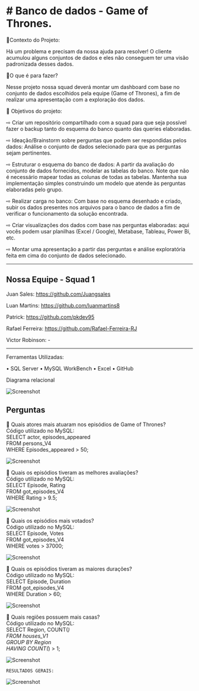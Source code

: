 <h1># Banco de dados - Game of Thrones.</h1>

📜Contexto do Projeto:

Há um problema e precisam da nossa ajuda para resolver!
O cliente acumulou alguns conjuntos de dados e eles não conseguem ter uma visão padronizada desses dados.

📜O que é para fazer?

Nesse projeto nossa squad deverá montar um dashboard com base no conjunto de dados escolhidos pela equipe (Game of Thrones), a fim de realizar uma apresentação com a exploração dos dados.

📜 Objetivos do projeto:

⇨ Criar um repositório compartilhado com a squad para que seja possível fazer o backup tanto do esquema do banco quanto das queries elaboradas.

⇨ Ideação/Brainstorm sobre perguntas que podem ser respondidas pelos dados: Análise o conjunto de dados selecionado para que as perguntas sejam pertinentes.

⇨ Estruturar o esquema do banco de dados: A partir da avaliação do conjunto de dados fornecidos, modelar as tabelas do banco. Note que não é necessário mapear todas as colunas de todas as tabelas. Mantenha sua implementação simples construindo um modelo que atende às perguntas elaboradas pelo grupo.

⇨ Realizar carga no banco: Com base no esquema desenhado e criado, subir os dados presentes nos arquivos para o banco de dados a fim de verificar o funcionamento da solução encontrada.

⇨ Criar visualizações dos dados com base nas perguntas elaboradas: aqui vocês podem usar planilhas (Excel / Google), Metabase, Tableau, Power Bi, etc.

⇨ Montar uma apresentação a partir das perguntas e análise exploratória feita em cima do conjunto de dados selecionado.

<hr></hr>

<h2>Nossa Equipe - Squad 1</h2>

Juan Sales: https://github.com/Juangsales

Luan Martins: https://github.com/luanmartins8

Patrick: https://github.com/pkdev95

Rafael Ferreira: https://github.com/Rafael-Ferreira-RJ

Victor Robinson: -

<hr></hr>

Ferramentas Utilizadas:

• SQL Server
• MySQL WorkBench
• Excel
• GitHub

Diagrama relacional

 ![Screenshot](diagrama/importante.png)

<h2>Perguntas</h2>

🔹 Quais atores mais atuaram nos episódios de Game of Thrones?<br>
   Código utilizado no MySQL:<br>
   SELECT actor, episodes_appeared<br>
   FROM persons_V4<br> 
   WHERE Episodes_appeared > 50;<br>
   
   ![Screenshot](imagens/pergunta1.jpeg)
   

🔹 Quais os episódios tiveram as melhores avaliações?<br>
   Código utilizado no MySQL:<br>
   SELECT Episode, Rating<br> 
   FROM got_episodes_V4<br> 
   WHERE Rating > 9.5;<br>
   
   ![Screenshot](imagens/pergunta2.jpeg)

🔹 Quais os episódios mais votados?<br>
   Código utilizado no MySQL:<br>
   SELECT Episode, Votes<br> 
   FROM got_episodes_V4<br> 
   WHERE votes > 37000;<br>
   
   ![Screenshot](imagens/pergunta3.jpeg)

🔹 Quais os episódios tiveram as maiores durações?<br>
   Código utilizado no MySQL:<br>
   SELECT Episode, Duration<br> 
   FROM got_episodes_V4<br> 
   WHERE Duration > 60;<br>
   
   ![Screenshot](imagens/pergunta4.jpeg)

🔹 Quais regiões possuem mais casas?<br>
   Código utilizado no MySQL:<br>
   SELECT Region, COUNT(*)<br> 
   FROM houses_V1<br> 
   GROUP BY Region<br> 
   HAVING COUNT(*) > 1;<br>
   
   ![Screenshot](imagens/pergunta5.jpeg)
    
    
    RESULTADOS GERAIS:
                                                                
   ![Screenshot](imagens/Resultados.jpeg)
